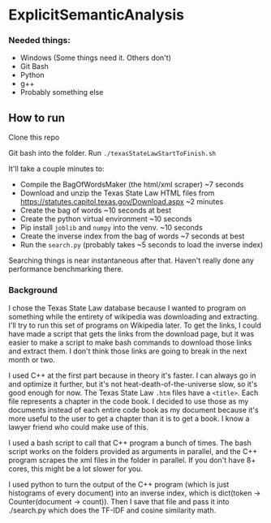 # ExplicitSemanticAnalysis

### Needed things:
- Windows (Some things need it. Others don't)
- Git Bash
- Python
- g++
- Probably something else

## How to run
Clone this repo

Git bash into the folder.
Run `./texasStateLawStartToFinish.sh`

It'll take a couple minutes to:
- Compile the BagOfWordsMaker (the html/xml scraper) ~7 seconds
- Download and unzip the Texas State Law HTML files from https://statutes.capitol.texas.gov/Download.aspx ~2 minutes
- Create the bag of words ~10 seconds at best
- Create the python virtual environment ~10 seconds
- Pip install `joblib` and `numpy` into the venv. ~10 seconds
- Create the inverse index from the bag of words ~7 seconds at best
- Run the `search.py` (probably takes ~5 seconds to load the inverse index)

Searching things is near instantaneous after that. Haven't really done any performance benchmarking there.

### Background
I chose the Texas State Law database because I wanted to program on something while the entirety of wikipedia was downloading and extracting. I'll try to run this set of programs on Wikipedia later.
To get the links, I could have made a script that gets the links from the download page, but it was easier to make a script to make bash commands to download those links and extract them. I don't think those links are going to break in the next month or two.

I used C++ at the first part because in theory it's faster. I can always go in and optimize it further, but it's not heat-death-of-the-universe slow, so it's good enough for now.
The Texas State Law `.htm` files have a `<title>`. Each file represents a chapter in the code book. I decided to use those as my documents instead of each entire code book as my document because it's more useful to the user to get a chapter than it is to get a book. I know a lawyer friend who could make use of this.

I used a bash script to call that C++ program a bunch of times. The bash script works on the folders provided as arguments in parallel, and the C++ program scrapes the xml files in the folder in parallel. If you don't have 8+ cores, this might be a lot slower for you.

I used python to turn the output of the C++ program (which is just histograms of every document) into an inverse index, which is dict(token -> Counter(document -> count)). Then I save that file and pass it into ./search.py which does the TF-IDF and cosine similarity math.
